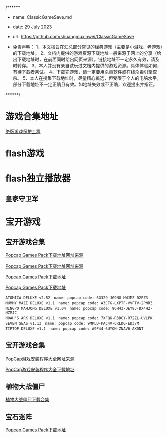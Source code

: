 /******

*    name: ClassicGameSave.md
*    date: 29 July 2023
*    url: https://github.com/shuangmuxinwei/ClassicGameSave

* 免责声明：
  1、本文档旨在汇总部分常见的经典游戏（主要是小游戏、老游戏）的下载地址。
  2、文档内提供的游戏资源下载地址一般来源于网上的分享（给出下载地址时，在前面同时给出网页来源）。链接地址不一定永久有效，请及时转存。
  3、本人并没有亲自试玩过文档内提供的游戏资源。具体体验如何，有待下载者亲试。
  4、下载完游戏，请一定要用杀毒软件或在线杀毒引擎查杀。
  5、本人在搜集下载地址时，尽量精心挑选，但受限于个人的电脑水平，部分下载地址不一定正确且有效。如地址失效或不正确，欢迎提出并指正。

******/

# 游戏合集地址

[绝版游戏保护工程](https://github.com/skywind3000/preserve-cd)

# flash游戏

# flash独立播放器

## 皇家守卫军

# 宝开游戏

## 宝开游戏合集

[Popcap Games Pack下载地址网址来源](https://tieba.baidu.com/p/1409692473)

[Popcap Games Pack下载地址网址来源](https://tieba.baidu.com/p/7087907452)

[Popcap Games Pack下载地址](https://pan.baidu.com/share/init?surl=JXF3aeWzYu135VkJhRkXxA&pwd=362s)

[Popcap Games Pack下载地址](http://pan.baidu.com/s/1c15zaEG)

```
ATOMICA DELUXE v2.52　name: popcap code: 6G329-JG9NG-HWJMZ-D2EZ3
MUMMY MAZE DELUXE v1.1　name: popcap code: A3CTG-LXPTF-VVFTV-2PNRZ
NINGPO MAHJONG DELUXE v1.04　name: popcap code: 96H43-UEY9J-DX4H2-NZMJC
NOAH'S ARK DELUXE v1.1　name: popcap code: 7XFQK-R3DCY-R72ZL-UVLPK
SEVEN SEAS v1.13　name: popcap code: 9MPLU-PAC4V-CRLDG-ED37M
TIPTOP DELUXE v1.1　name: popcap code: A9P44-6UYQH-ZNAV6-AXDNT
```

## 宝开游戏合集

[PopCap游戏安装程序大全网址来源](https://tieba.baidu.com/p/5172805907)

[PopCap游戏安装程序大全下载地址](https://pan.baidu.com/s/1dE3EVPv)

## 植物大战僵尸

[植物大战僵尸下载合集](http://lonelystar.org/)

## 宝石迷阵

[Popcap Games Pack下载地址](https://pan.baidu.com/s/19lqnffnBpTtQSbHPfOrE9Q&pwd=p53k)
